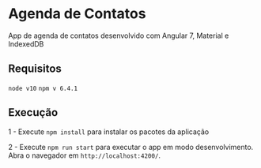# Agenda de Contatos

App de agenda de contatos desenvolvido com Angular 7, Material e IndexedDB

## Requisitos
`node v10`
`npm v 6.4.1`

## Execução

1 - Execute `npm install` para instalar os pacotes da aplicação

2 - Execute `npm run start` para executar o app em modo desenvolvimento. Abra o navegador em `http://localhost:4200/`.
